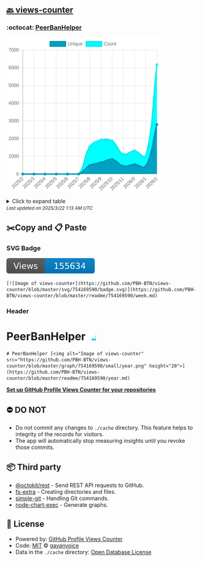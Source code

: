 ## [🔙 views-counter](https://github.com/PBH-BTN/views-counter)

### :octocat: [PeerBanHelper](https://github.com/PBH-BTN/PeerBanHelper)
![Image of views-counter](https://github.com/PBH-BTN/views-counter/blob/master/graph/754169590/large/year.png)

<details>
	<summary>Click to expand table</summary>
	<h2>:calendar: Year Page Views Table</h2>
<table>
	<tr>
		<th>
			Last Updated
		</th>
		<th>
			Unique
		</th>
		<th>
			Count
		</th>
	</tr>
	<tr>
		<td>
			<code>2025/3/1</code>
		</td>
		<td>
			<code>2796</code>
		</td>
		<td>
			<code>6172</code>
		</td>
	</tr>
	<tr>
		<td>
			<code>2025/2/1</code>
		</td>
		<td>
			<code>441</code>
		</td>
		<td>
			<code>1011</code>
		</td>
	</tr>
	<tr>
		<td>
			<code>2025/1/1</code>
		</td>
		<td>
			<code>544</code>
		</td>
		<td>
			<code>1310</code>
		</td>
	</tr>
	<tr>
		<td>
			<code>2024/12/1</code>
		</td>
		<td>
			<code>452</code>
		</td>
		<td>
			<code>1119</code>
		</td>
	</tr>
	<tr>
		<td>
			<code>2024/11/1</code>
		</td>
		<td>
			<code>827</code>
		</td>
		<td>
			<code>1865</code>
		</td>
	</tr>
	<tr>
		<td>
			<code>2024/10/1</code>
		</td>
		<td>
			<code>653</code>
		</td>
		<td>
			<code>1924</code>
		</td>
	</tr>
	<tr>
		<td>
			<code>2024/9/1</code>
		</td>
		<td>
			<code>491</code>
		</td>
		<td>
			<code>1549</code>
		</td>
	</tr>
	<tr>
		<td>
			<code>2024/8/1</code>
		</td>
		<td>
			<code>0</code>
		</td>
		<td>
			<code>0</code>
		</td>
	</tr>
	<tr>
		<td>
			<code>2024/7/1</code>
		</td>
		<td>
			<code>0</code>
		</td>
		<td>
			<code>0</code>
		</td>
	</tr>
	<tr>
		<td>
			<code>2024/6/1</code>
		</td>
		<td>
			<code>0</code>
		</td>
		<td>
			<code>0</code>
		</td>
	</tr>
	<tr>
		<td>
			<code>2024/5/1</code>
		</td>
		<td>
			<code>0</code>
		</td>
		<td>
			<code>0</code>
		</td>
	</tr>
	<tr>
		<td>
			<code>2024/4/1</code>
		</td>
		<td>
			<code>0</code>
		</td>
		<td>
			<code>0</code>
		</td>
	</tr>
	<tr>
		<td>
			<code>2024/3/1</code>
		</td>
		<td>
			<code>0</code>
		</td>
		<td>
			<code>0</code>
		</td>
	</tr>
</table>

</details>
<small><i>Last updated on 2025/3/22 1:13 AM UTC</i></small>

## ✂️Copy and 📋 Paste
### SVG Badge
[![Image of views-counter](https://github.com/PBH-BTN/views-counter/blob/master/svg/754169590/badge.svg)](https://github.com/PBH-BTN/views-counter/blob/master/readme/754169590/week.md)
```readme
[![Image of views-counter](https://github.com/PBH-BTN/views-counter/blob/master/svg/754169590/badge.svg)](https://github.com/PBH-BTN/views-counter/blob/master/readme/754169590/week.md)
```
### Header
# PeerBanHelper [<img alt="Image of views-counter" src="https://github.com/PBH-BTN/views-counter/blob/master/graph/754169590/small/year.png" height="20">](https://github.com/PBH-BTN/views-counter/blob/master/readme/754169590/year.md)
```readme
# PeerBanHelper [<img alt="Image of views-counter" src="https://github.com/PBH-BTN/views-counter/blob/master/graph/754169590/small/year.png" height="20">](https://github.com/PBH-BTN/views-counter/blob/master/readme/754169590/year.md)
```
[**Set up GitHub Profile Views Counter for your repositories**](https://github.com/gayanvoice/github-profile-views-counter)
## ⛔ DO NOT
- Do not commit any changes to `./cache` directory. This feature helps to integrity of the records for visitors.
- The app will automatically stop measuring insights until you revoke those commits.
## 📦 Third party

- [@octokit/rest](https://www.npmjs.com/package/@octokit/rest) - Send REST API requests to GitHub.
- [fs-extra](https://www.npmjs.com/package/fs-extra) - Creating directories and files.
- [simple-git](https://www.npmjs.com/package/simple-git) - Handling Git commands.
- [node-chart-exec](https://www.npmjs.com/package/node-chart-exec) - Generate graphs.
## 📄 License
- Powered by: [GitHub Profile Views Counter](https://github.com/gayanvoice/github-profile-views-counter)
- Code: [MIT](./LICENSE) © [gayanvoice](https://github.com/gayanvoice/github-profile-views-counter)
- Data in the `./cache` directory: [Open Database License](https://opendatacommons.org/licenses/odbl/1-0/)